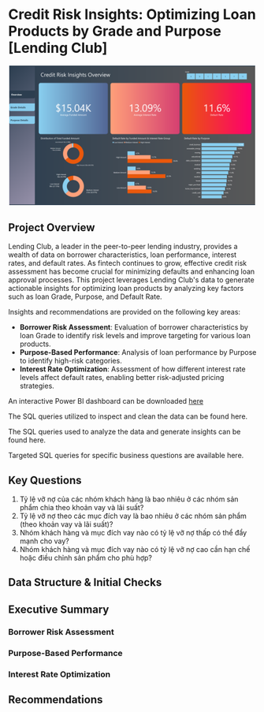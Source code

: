 # Credit Risk Insights: Optimizing Loan Products by Grade and Purpose [Lending Club]
![](images/overview_page.png)

## Project Overview
Lending Club, a leader in the peer-to-peer lending industry, provides a wealth of data on borrower characteristics, loan performance, interest rates, and default rates. As fintech continues to grow, effective credit risk assessment has become crucial for minimizing defaults and enhancing loan approval processes. This project leverages Lending Club's data to generate actionable insights for optimizing loan products by analyzing key factors such as loan Grade, Purpose, and Default Rate.

Insights and recommendations are provided on the following key areas:

- **Borrower Risk Assessment**: Evaluation of borrower characteristics by loan Grade to identify risk levels and improve targeting for various loan products.  
- **Purpose-Based Performance**: Analysis of loan performance by Purpose to identify high-risk categories.  
- **Interest Rate Optimization**: Assessment of how different interest rate levels affect default rates, enabling better risk-adjusted pricing strategies.

An interactive Power BI dashboard can be downloaded [here](https://app.powerbi.com/groups/me/reports/47bb9f14-9a87-492a-8b24-948a12c2f811/8f03a32be0be0e34306b?experience=power-bi "target=_blank")

The SQL queries utilized to inspect and clean the data can be found here.

The SQL queries used to analyze the data and generate insights can be found here.

Targeted SQL queries for specific business questions are available here.
## Key Questions
1. Tỷ lệ vỡ nợ của các nhóm khách hàng là bao nhiêu ở các nhóm sản phẩm chia theo khoản vay và lãi suất?
2. Tỷ lệ vỡ nợ theo các mục đích vay là bao nhiêu ở các nhóm sản phẩm (theo khoản vay và lãi suất)?
3. Nhóm khách hàng và mục đích vay nào có tỷ lệ vỡ nợ thấp có thể đẩy mạnh cho vay?
4. Nhóm khách hàng và mục đích vay nào có tỷ lệ vỡ nợ cao cần hạn chế hoặc điều chỉnh sản phẩm cho phù hợp?

## Data Structure & Initial Checks

## Executive Summary
### Borrower Risk Assessment
### Purpose-Based Performance
### Interest Rate Optimization

## Recommendations

## 



